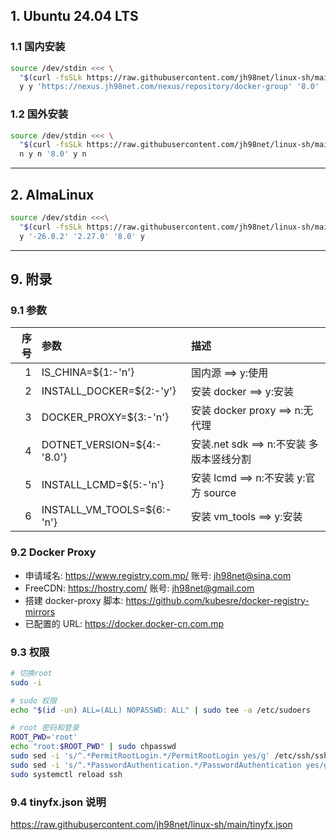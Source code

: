 ## 1. Ubuntu 24.04 LTS

### 1.1 国内安装

```bash
source /dev/stdin <<< \
  "$(curl -fsSLk https://raw.githubusercontent.com/jh98net/linux-sh/main/ubuntu.sh)" \
  y y 'https://nexus.jh98net.com/nexus/repository/docker-group' '8.0' 'https://nexus.jh98net.com/nexus/repository/nuget-hosted' y
```

### 1.2 国外安装

```bash
source /dev/stdin <<< \
  "$(curl -fsSLk https://raw.githubusercontent.com/jh98net/linux-sh/main/ubuntu.sh)" \
  n y n '8.0' y n
```

---

## 2. AlmaLinux

```bash
source /dev/stdin <<<\
  "$(curl -fsSLk https://raw.githubusercontent.com/jh98net/linux-sh/main/alma.sh)" \
  y '-26.0.2' '2.27.0' '8.0' y
```

---

## 9. 附录

### 9.1 参数

| 序号 | 参数                       | 描述                                     |
| ---: | :------------------------- | :--------------------------------------- |
|    1 | IS_CHINA=${1:-'n'}         | 国内源 ==> y:使用                        |
|    2 | INSTALL_DOCKER=${2:-'y'}   | 安装 docker ==> y:安装                   |
|    3 | DOCKER_PROXY=${3:-'n'}     | 安装 docker proxy ==> n:无代理           |
|    4 | DOTNET_VERSION=${4:-'8.0'} | 安装.net sdk ==> n:不安装 多版本竖线分割 |
|    5 | INSTALL_LCMD=${5:-'n'}     | 安装 lcmd ==> n:不安装 y:官方 source     |
|    6 | INSTALL_VM_TOOLS=${6:-'n'} | 安装 vm_tools ==> y:安装                 |

### 9.2 Docker Proxy

- 申请域名: https://www.registry.com.mp/ 账号: jh98net@sina.com
- FreeCDN: https://hostry.com/ 账号: jh98net@gmail.com
- 搭建 docker-proxy 脚本: https://github.com/kubesre/docker-registry-mirrors
- 已配置的 URL: https://docker.docker-cn.com.mp

### 9.3 权限

```bash
# 切换root
sudo -i

# sudo 权限
echo "$(id -un) ALL=(ALL) NOPASSWD: ALL" | sudo tee -a /etc/sudoers

# root 密码和登录
ROOT_PWD='root'
echo "root:$ROOT_PWD" | sudo chpasswd
sudo sed -i 's/^.*PermitRootLogin.*/PermitRootLogin yes/g' /etc/ssh/sshd_config
sudo sed -i 's/^.*PasswordAuthentication.*/PasswordAuthentication yes/g' /etc/ssh/sshd_config
sudo systemctl reload ssh
```

### 9.4 tinyfx.json 说明

https://raw.githubusercontent.com/jh98net/linux-sh/main/tinyfx.json
